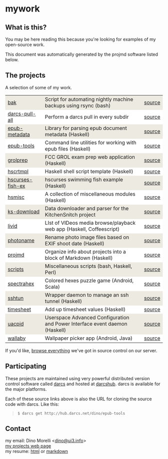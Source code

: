 # mywork


## What is this?

You may be here reading this because you're looking for examples of my open-source work.

This document was automatically generated by the projmd software listed below.


## The projects

A selection of some of my work.

<table>
   <tr style='background-color: #EDEAE1;'><td><a href='http://hub.darcs.net/dino/bak'>bak</a></td><td>Script for automating nightly machine backups using rsync (bash)</td><td><a href='http://hub.darcs.net/dino/bak'>source</a></td></tr>
   <tr style='background-color: white;'><td><a href='http://hub.darcs.net/dino/darcs-pull-all'>darcs-pull-all</a></td><td>Perform a darcs pull in every subdir</td><td><a href='http://hub.darcs.net/dino/darcs-pull-all'>source</a></td></tr>
   <tr style='background-color: #EDEAE1;'><td><a href='http://hub.darcs.net/dino/epub-metadata'>epub-metadata</a></td><td>Library for parsing epub document metadata (Haskell)</td><td><a href='http://hub.darcs.net/dino/epub-metadata'>source</a></td></tr>
   <tr style='background-color: white;'><td><a href='http://hub.darcs.net/dino/epub-tools'>epub-tools</a></td><td>Command line utilities for working with epub files (Haskell)</td><td><a href='http://hub.darcs.net/dino/epub-tools'>source</a></td></tr>
   <tr style='background-color: #EDEAE1;'><td><a href='http://hub.darcs.net/dino/grolprep'>grolprep</a></td><td>FCC GROL exam prep web application (Haskell)</td><td><a href='http://hub.darcs.net/dino/grolprep'>source</a></td></tr>
   <tr style='background-color: white;'><td><a href='http://hub.darcs.net/dino/hscrtmpl'>hscrtmpl</a></td><td>Haskell shell script template (Haskell)</td><td><a href='http://hub.darcs.net/dino/hscrtmpl'>source</a></td></tr>
   <tr style='background-color: #EDEAE1;'><td><a href='http://hub.darcs.net/dino/hscurses-fish-ex'>hscurses-fish-ex</a></td><td>hscurses swimming fish example (Haskell)</td><td><a href='http://hub.darcs.net/dino/hscurses-fish-ex'>source</a></td></tr>
   <tr style='background-color: white;'><td><a href='http://hub.darcs.net/dino/hsmisc'>hsmisc</a></td><td>A collection of miscellaneous modules (Haskell)</td><td><a href='http://hub.darcs.net/dino/hsmisc'>source</a></td></tr>
   <tr style='background-color: #EDEAE1;'><td><a href='http://hub.darcs.net/dino/ks-download'>ks-download</a></td><td>Data downloader and parser for the KitchenSnitch project</td><td><a href='http://hub.darcs.net/dino/ks-download'>source</a></td></tr>
   <tr style='background-color: white;'><td><a href='http://hub.darcs.net/dino/livid'>livid</a></td><td>LIst of VIDeos media browse/playback web app (Haskell, Coffeescript)</td><td><a href='http://hub.darcs.net/dino/livid'>source</a></td></tr>
   <tr style='background-color: #EDEAE1;'><td><a href='http://hub.darcs.net/dino/photoname'>photoname</a></td><td>Rename photo image files based on EXIF shoot date (Haskell)</td><td><a href='http://hub.darcs.net/dino/photoname'>source</a></td></tr>
   <tr style='background-color: white;'><td><a href='http://hub.darcs.net/dino/projmd'>projmd</a></td><td>Organize info about projects into a block of Markdown (Haskell)</td><td><a href='http://hub.darcs.net/dino/projmd'>source</a></td></tr>
   <tr style='background-color: #EDEAE1;'><td><a href='http://hub.darcs.net/dino/scripts'>scripts</a></td><td>Miscellaneous scripts (bash, Haskell, Perl)</td><td><a href='http://hub.darcs.net/dino/scripts'>source</a></td></tr>
   <tr style='background-color: white;'><td><a href='http://hub.darcs.net/dino/spectrahex'>spectrahex</a></td><td>Colored hexes puzzle game (Android, Scala)</td><td><a href='http://hub.darcs.net/dino/spectrahex'>source</a></td></tr>
   <tr style='background-color: #EDEAE1;'><td><a href='http://hub.darcs.net/dino/sshtun'>sshtun</a></td><td>Wrapper daemon to manage an ssh tunnel (Haskell)</td><td><a href='http://hub.darcs.net/dino/sshtun'>source</a></td></tr>
   <tr style='background-color: white;'><td><a href='http://hub.darcs.net/dino/timesheet'>timesheet</a></td><td>Add up timesheet values (Haskell)</td><td><a href='http://hub.darcs.net/dino/timesheet'>source</a></td></tr>
   <tr style='background-color: #EDEAE1;'><td><a href='http://hub.darcs.net/dino/uacpid'>uacpid</a></td><td>Userspace Advanced Configuration and Power Interface event daemon (Haskell)</td><td><a href='http://hub.darcs.net/dino/uacpid'>source</a></td></tr>
   <tr style='background-color: white;'><td><a href='http://hub.darcs.net/dino/wallaby'>wallaby</a></td><td>Wallpaper picker app (Android, Java)</td><td><a href='http://hub.darcs.net/dino/wallaby'>source</a></td></tr>
</table>


If you'd like, [browse everything](http://ui3.info/darcs/) we've got in source control on our server.


## Participating

These projects are maintained using very powerful distributed version control software called [darcs](http://darcs.net/) and hosted at [darcshub](http://hub.darcs.net). darcs is available for the major platforms.

Each of these source links above is also the URL for cloning the source code with darcs. Like this:

>     $ darcs get http://hub.darcs.net/dino/epub-tools


## Contact

my email: Dino Morelli <[dino@ui3.info](mailto:dino@ui3.info)>  
[my projects web page](http://ui3.info/d/)  
my resume: [html](http://ui3.info/d/cv-DinoMorelli.html)
or [markdown](http://ui3.info/d/cv-DinoMorelli.md)

